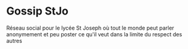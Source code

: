 # Gossip StJo
Réseau social pour le lycée St Joseph où tout le monde peut parler anonymement et peu poster ce qu'il veut dans la limite du respect des autres 
